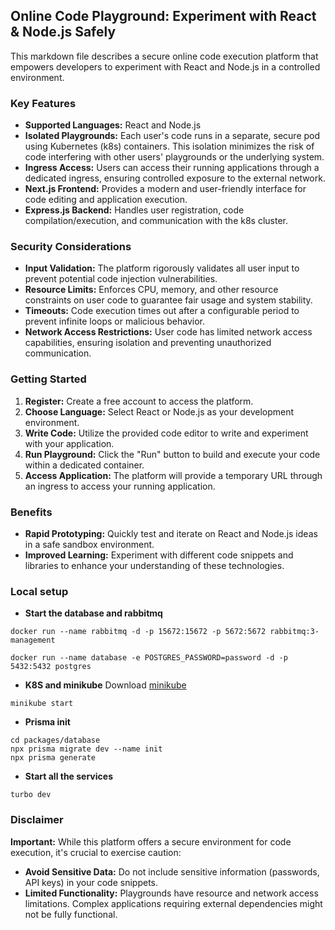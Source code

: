 ## Online Code Playground: Experiment with React & Node.js Safely

This markdown file describes a secure online code execution platform that empowers developers to experiment with React and Node.js in a controlled environment.

### Key Features

- **Supported Languages:** React and Node.js
- **Isolated Playgrounds:** Each user's code runs in a separate, secure pod using Kubernetes (k8s) containers. This isolation minimizes the risk of code interfering with other users' playgrounds or the underlying system.
- **Ingress Access:** Users can access their running applications through a dedicated ingress, ensuring controlled exposure to the external network.
- **Next.js Frontend:** Provides a modern and user-friendly interface for code editing and application execution.
- **Express.js Backend:** Handles user registration, code compilation/execution, and communication with the k8s cluster.

### Security Considerations

- **Input Validation:** The platform rigorously validates all user input to prevent potential code injection vulnerabilities.
- **Resource Limits:** Enforces CPU, memory, and other resource constraints on user code to guarantee fair usage and system stability.
- **Timeouts:** Code execution times out after a configurable period to prevent infinite loops or malicious behavior.
- **Network Access Restrictions:** User code has limited network access capabilities, ensuring isolation and preventing unauthorized communication.

### Getting Started

1. **Register:** Create a free account to access the platform.
2. **Choose Language:** Select React or Node.js as your development environment.
3. **Write Code:** Utilize the provided code editor to write and experiment with your application.
4. **Run Playground:** Click the "Run" button to build and execute your code within a dedicated container.
5. **Access Application:** The platform will provide a temporary URL through an ingress to access your running application.

### Benefits

- **Rapid Prototyping:** Quickly test and iterate on React and Node.js ideas in a safe sandbox environment.
- **Improved Learning:** Experiment with different code snippets and libraries to enhance your understanding of these technologies.

### Local setup

- **Start the database and rabbitmq**

```
docker run --name rabbitmq -d -p 15672:15672 -p 5672:5672 rabbitmq:3-management

docker run --name database -e POSTGRES_PASSWORD=password -d -p 5432:5432 postgres
```

- **K8S and minikube**
  Download [minikube](https://minikube.sigs.k8s.io/docs/start/)

```
minikube start
```

- **Prisma init**

```
cd packages/database
npx prisma migrate dev --name init
npx prisma generate
```

- **Start all the services**

```
turbo dev
```

### Disclaimer

**Important:** While this platform offers a secure environment for code execution, it's crucial to exercise caution:

- **Avoid Sensitive Data:** Do not include sensitive information (passwords, API keys) in your code snippets.
- **Limited Functionality:** Playgrounds have resource and network access limitations. Complex applications requiring external dependencies might not be fully functional.
